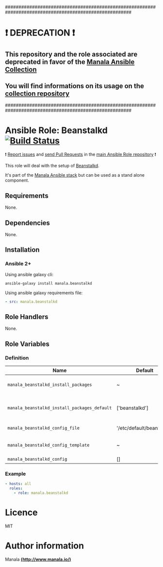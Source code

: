 #######################################################################################################

# :exclamation: DEPRECATION :exclamation:

## This repository and the role associated are deprecated in favor of the [Manala Ansible Collection](https://galaxy.ansible.com/manala/roles)

## You will find informations on its usage on the [collection repository](https://github.com/manala/ansible-roles)

#######################################################################################################

# Ansible Role: Beanstalkd [![Build Status](https://travis-ci.org/manala/ansible-role-beanstalkd.svg?branch=master)](https://travis-ci.org/manala/ansible-role-beanstalkd)

:exclamation: [Report issues](https://github.com/manala/ansible-roles/issues) and [send Pull Requests](https://github.com/manala/ansible-roles/pulls) in the [main Ansible Role repository](https://github.com/manala/ansible-roles) :exclamation:

This role will deal with the setup of [Beanstalkd](http://kr.github.io/beanstalkd/).

It's part of the [Manala Ansible stack](http://www.manala.io) but can be used as a stand alone component.

## Requirements

None.

## Dependencies

None.

## Installation

### Ansible 2+

Using ansible galaxy cli:

```bash
ansible-galaxy install manala.beanstalkd
```

Using ansible galaxy requirements file:

```yaml
- src: manala.beanstalkd
```

## Role Handlers

None.

## Role Variables

### Definition

| Name                                         | Default                   | Type   | Description                            |
| -------------------------------------------- | ------------------------- | ------ | -------------------------------------- |
| `manala_beanstalkd_install_packages`         | ~                         | Array  | Dependency packages to install         |
| `manala_beanstalkd_install_packages_default` | ['beanstalkd']            | Array  | Default dependency packages to install |
| `manala_beanstalkd_config_file`              | '/etc/default/beanstalkd' | String | Config file path                       |
| `manala_beanstalkd_config_template`          | ~                         | String | Config template path                   |
| `manala_beanstalkd_config`                   | []                        | Array  | Config                                 |

### Example

```yaml
- hosts: all
  roles:
    - role: manala.beanstalkd
```

# Licence

MIT

# Author information

Manala [**(http://www.manala.io/)**](http://www.manala.io)
